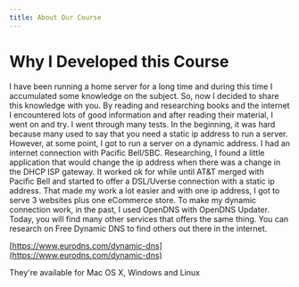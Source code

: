 ```yaml
---
title: About Our Course
---
```


# Why I Developed this Course

I have been running a home server for a long time and during this time I accumulated some knowledge on the subject. So, now I decided to share this knowledge with you. By reading and researching books and the internet I encountered lots of good information and after reading their material, I went on and try. I went through many tests. In the beginning, it was hard because many used to say that you need a static ip address to run a server. However, at some point, I got to run a server on a dynamic address. I had an internet connection with Pacific Bell/SBC. Researching, I found a little application that would change the ip address when there was a change in the DHCP ISP gateway. It worked ok for while until AT&T merged with Pacific Bell and started to offer a DSL/Uverse connection with a static ip address. That made my work a lot easier and with one ip address, I got to serve 3 websites plus one eCommerce store. To make my dynamic connection work, in the past, I used OpenDNS with OpenDNS Updater. Today, you will find many other services that offers the same thing. You can research on Free Dynamic DNS to find others out there in the internet.

[https://www.eurodns.com/dynamic-dns](https://www.eurodns.com/dynamic-dns)


They're available for Mac OS X, Windows and Linux


